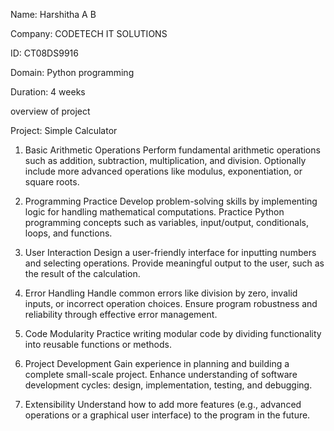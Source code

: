 Name: Harshitha A B

Company: CODETECH IT SOLUTIONS

ID: CT08DS9916

Domain: Python programming

Duration: 4 weeks

overview of project

Project: Simple Calculator

1. Basic Arithmetic Operations
Perform fundamental arithmetic operations such as addition, subtraction, multiplication, and division.
Optionally include more advanced operations like modulus, exponentiation, or square roots.

2. Programming Practice
Develop problem-solving skills by implementing logic for handling mathematical computations.
Practice Python programming concepts such as variables, input/output, conditionals, loops, and functions.

3. User Interaction
Design a user-friendly interface for inputting numbers and selecting operations.
Provide meaningful output to the user, such as the result of the calculation.

4. Error Handling
Handle common errors like division by zero, invalid inputs, or incorrect operation choices.
Ensure program robustness and reliability through effective error management.

5. Code Modularity
Practice writing modular code by dividing functionality into reusable functions or methods.

6. Project Development
Gain experience in planning and building a complete small-scale project.
Enhance understanding of software development cycles: design, implementation, testing, and debugging.

7. Extensibility
Understand how to add more features (e.g., advanced operations or a graphical user interface) to the program in the future.
